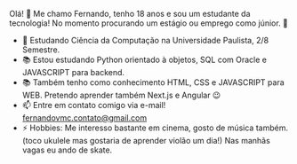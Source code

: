 Olá! 👋 Me chamo Fernando, tenho 18 anos e sou um estudante da tecnologia!
No momento procurando um estágio ou emprego como júnior. 🤵

- 🏫 Estudando Ciência da Computação na Universidade Paulista, 2/8 Semestre.
- 📚 Estou estudando Python orientado à objetos, SQL com Oracle e JAVASCRIPT para backend.
- 📚 Também tenho como conhecimento HTML, CSS e JAVASCRIPT para WEB. Pretendo aprender também Next.js e Angular 😉
- 📫 Entre em contato comigo via e-mail! fernandovmc.contato@gmail.com
- ⚡ Hobbies: Me interesso bastante em cinema, gosto de música também. (toco ukulele mas gostaria de aprender violão um dia!) Nas manhãs vagas eu ando de skate.
